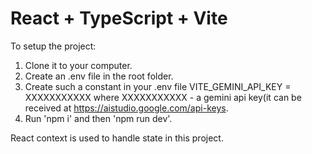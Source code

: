 # React + TypeScript + Vite

To setup the project:

1. Clone it to your computer.
2. Create an .env file in the root folder.
3. Create such a constant in your .env file
VITE_GEMINI_API_KEY = XXXXXXXXXXX
where XXXXXXXXXXX - a gemini api key(it can be received at https://aistudio.google.com/api-keys.
4. Run 'npm i' and then 'npm run dev'.

React context is used to handle state in this project.
